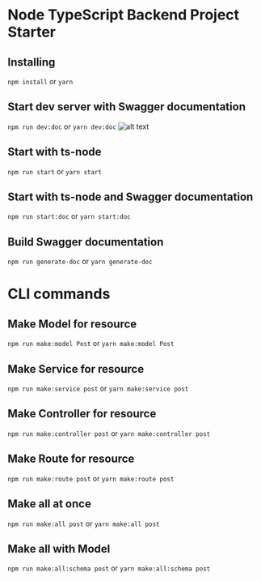 # Node TypeScript Backend Project Starter

## Installing
`npm install` or `yarn`
## Start dev server with Swagger documentation
`npm run dev:doc` or `yarn dev:doc`
![alt text](https://github.com/[asadanik]/[node-ts]/blob/[main]/README1.png?raw=true)

## Start with ts-node 
`npm run start` or `yarn start`
## Start with ts-node and Swagger documentation
`npm run start:doc` or `yarn start:doc`
## Build Swagger documentation
`npm run generate-doc` or `yarn generate-doc`

# CLI commands

## Make Model for resource
`npm run make:model Post` or `yarn make:model Post`
## Make Service for resource
`npm run make:service post` or `yarn make:service post`
## Make Controller for resource
`npm run make:controller post` or `yarn make:controller post`
## Make Route for resource
`npm run make:route post` or `yarn make:route post`
## Make all at once
`npm run make:all post` or `yarn make:all post`
## Make all with Model
`npm run make:all:schema post` or `yarn make:all:schema post`

